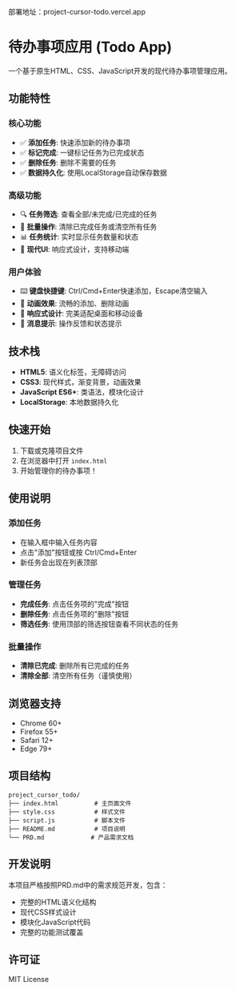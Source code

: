 部署地址：project-cursor-todo.vercel.app

# 待办事项应用 (Todo App)


一个基于原生HTML、CSS、JavaScript开发的现代待办事项管理应用。

## 功能特性

### 核心功能
- ✅ **添加任务**: 快速添加新的待办事项
- ✅ **标记完成**: 一键标记任务为已完成状态
- ✅ **删除任务**: 删除不需要的任务
- ✅ **数据持久化**: 使用LocalStorage自动保存数据

### 高级功能
- 🔍 **任务筛选**: 查看全部/未完成/已完成的任务
- 🧹 **批量操作**: 清除已完成任务或清空所有任务
- 📊 **任务统计**: 实时显示任务数量和状态
- 🎨 **现代UI**: 响应式设计，支持移动端

### 用户体验
- ⌨️ **键盘快捷键**: Ctrl/Cmd+Enter快速添加，Escape清空输入
- 💫 **动画效果**: 流畅的添加、删除动画
- 📱 **响应式设计**: 完美适配桌面和移动设备
- 🔔 **消息提示**: 操作反馈和状态提示

## 技术栈

- **HTML5**: 语义化标签，无障碍访问
- **CSS3**: 现代样式，渐变背景，动画效果
- **JavaScript ES6+**: 类语法，模块化设计
- **LocalStorage**: 本地数据持久化

## 快速开始

1. 下载或克隆项目文件
2. 在浏览器中打开 `index.html`
3. 开始管理你的待办事项！

## 使用说明

### 添加任务
- 在输入框中输入任务内容
- 点击"添加"按钮或按 Ctrl/Cmd+Enter
- 新任务会出现在列表顶部

### 管理任务
- **完成任务**: 点击任务项的"完成"按钮
- **删除任务**: 点击任务项的"删除"按钮
- **筛选任务**: 使用顶部的筛选按钮查看不同状态的任务

### 批量操作
- **清除已完成**: 删除所有已完成的任务
- **清除全部**: 清空所有任务（谨慎使用）

## 浏览器支持

- Chrome 60+
- Firefox 55+
- Safari 12+
- Edge 79+

## 项目结构

```
project_cursor_todo/
├── index.html          # 主页面文件
├── style.css           # 样式文件
├── script.js           # 脚本文件
├── README.md           # 项目说明
└── PRD.md             # 产品需求文档
```

## 开发说明

本项目严格按照PRD.md中的需求规范开发，包含：
- 完整的HTML语义化结构
- 现代CSS样式设计
- 模块化JavaScript代码
- 完整的功能测试覆盖

## 许可证

MIT License